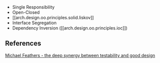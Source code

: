 
- Single Responsibility
- Open-Closed
- [[arch.design.oo.principles.solid.liskov]]
- Interface Segregation
- Dependency Inversion ([[arch.design.oo.principles.ioc]])

## References

[Michael Feathers - the deep synergy between testability and good design](https://www.youtube.com/watch?v=4cVZvoFGJTU)
